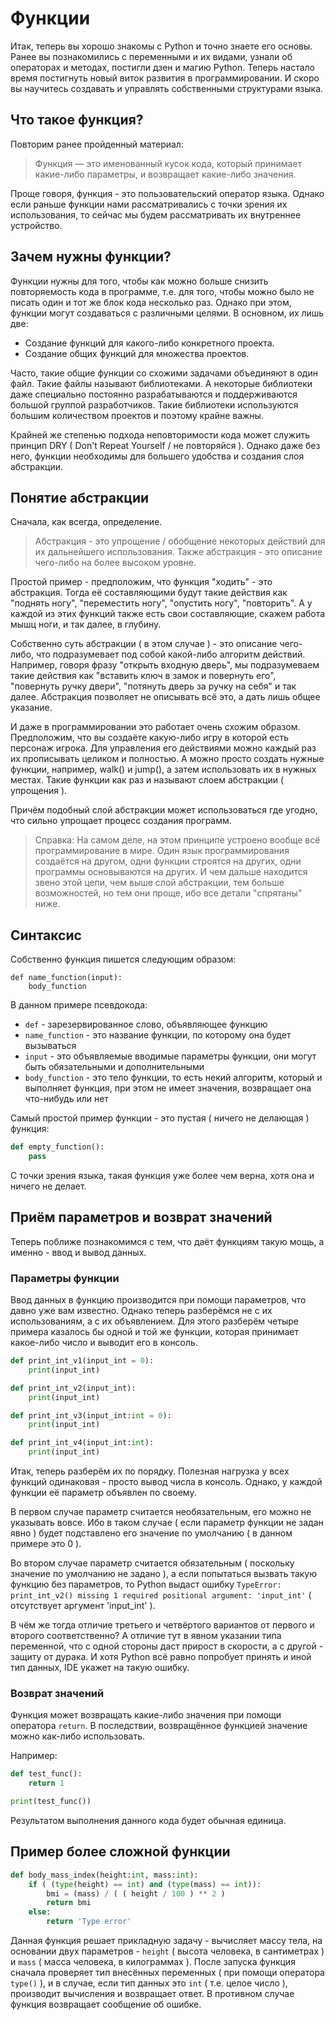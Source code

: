 # Функции


Итак, теперь вы хорошо знакомы с Python и точно знаете его основы. Ранее вы познакомились с переменными и их видами, узнали об операторах и методах, постигли дзен и магию Python. Теперь настало время постигнуть новый виток развития в программировании. И скоро вы научитесь создавать и управлять собственными структурами языка. 


## Что такое функция?

Повторим ранее пройденный материал:

> Функция — это именованный кусок кода, который принимает какие-либо параметры, и возвращает какие-либо значения.

Проще говоря, функция - это пользовательский оператор языка. Однако если раньше функции нами рассматривались с точки зрения их использования, то сейчас мы будем рассматривать их внутреннее устройство.


## Зачем нужны функции?
  
Функции нужны для того, чтобы как можно больше снизить повторяемость кода в программе, т.е. для того, чтобы можно было не писать один и тот же блок кода несколько раз. Однако при этом, функции могут создаваться с различными целями. В основном, их лишь две:

- Создание функций для какого-либо конкретного проекта.
- Создание общих функций для множества проектов.

Часто, такие общие функции со схожими задачами объединяют в один файл. Такие файлы называют библиотеками. А некоторые библиотеки даже специально постоянно разрабатываются и поддерживаются большой группой разработчиков. Такие библиотеки используются большим количеством проектов и поэтому крайне важны.

Крайней же степенью подхода неповторимости кода может служить принцип DRY ( Don't Repeat Yourself / не повторяйся ). Однако даже без него, функции необходимы для большего удобства и создания слоя абстракции.


## Понятие абстракции

Сначала, как всегда, определение.

> Абстракция - это упрощение / обобщение некоторых действий для их дальнейшего использования. Также абстракция - это описание чего-либо на более высоком уровне.

Простой пример - предположим, что функция "ходить" - это абстракция. Тогда её составляющими будут такие действия как "поднять ногу", "переместить ногу", "опустить ногу", "повторить". А у каждой из этих функций также есть свои составляющие, скажем работа мышц ноги, и так далее, в глубину.

Собственно суть абстракции ( в этом случае ) - это описание чего-либо, что подразумевает под собой какой-либо алгоритм действий. Например, говоря фразу "открыть входную дверь", мы подразумеваем такие действия как "вставить ключ в замок и повернуть его", "повернуть ручку двери", "потянуть дверь за ручку на себя" и так далее. Абстракция позволяет не описывать всё это, а дать лишь общее указание.

И даже в программировании это работает очень схожим образом. Предположим, что вы создаёте какую-либо игру в которой есть персонаж игрока. Для управления его действиями можно каждый раз их прописывать целиком и полностью. А можно просто создать нужные функции, например, walk() и jump(), а затем использовать их в нужных местах. Такие функции как раз и называют слоем абстракции ( упрощения ).

Причём подобный слой абстракции может использоваться где угодно, что сильно упрощает процесс создания программ.

> Справка: На самом деле, на этом принципе устроено вообще всё программирование в мире. Один язык программирования создаётся на другом, одни функции строятся на других, одни программы основываются на других. И чем дальше находится звено этой цепи, чем выше слой абстракции, тем больше возможностей, но тем они проще, ибо все детали "спрятаны" ниже.


## Синтаксис

Собственно функция пишется следующим образом:

```
def name_function(input):
    body_function
```

В данном примере псевдокода:

- `def` - зарезервированное слово, объявляющее функцию
- `name_function` - это название функции, по которому она будет вызываться
- `input` - это объявляемые вводимые параметры функции, они могут быть обязательными и дополнительными
- `body_function` - это тело функции, то есть некий алгоритм, который и выполняет функция, при этом не имеет значения, возвращает она что-нибудь или нет

Самый простой пример функции - это пустая ( ничего не делающая ) функция:

```python
def empty_function():
    pass
```

С точки зрения языка, такая функция уже более чем верна, хотя она и ничего не делает.


## Приём параметров и возврат значений

Теперь поближе познакомимся с тем, что даёт функциям такую мощь, а именно - ввод и вывод данных.

### Параметры функции

Ввод данных в функцию производится при помощи параметров, что давно уже вам известно. Однако теперь разберёмся не с их использованиям, а с их объявлением. Для этого разберём четыре примера казалось бы одной и той же функции, которая принимает какое-либо число и выводит его в консоль.

```python
def print_int_v1(input_int = 0):
	print(input_int)

def print_int_v2(input_int):
	print(input_int)

def print_int_v3(input_int:int = 0):
	print(input_int)

def print_int_v4(input_int:int):
	print(input_int)
```

Итак, теперь разберём их по порядку. Полезная нагрузка у всех функций одинаковая - просто вывод числа в консоль. Однако, у каждой функции её параметр объявлен по своему.

В первом случае параметр считается необязательным, его можно не указывать вовсе. Ибо в таком случае ( если параметр функции не задан явно ) будет подставлено его значение по умолчанию ( в данном примере это 0 ).

Во втором случае параметр считается обязательным ( поскольку значение по умолчанию не задано ), а если попытаться вызвать такую функцию без параметров, то Python выдаст ошибку `TypeError: print_int_v2() missing 1 required positional argument: 'input_int'` ( отсутствует аргумент 'input_int' ).

В чём же тогда отличие третьего и четвёртого вариантов от первого и второго соответственно? А отличие тут в явном указании типа переменной, что с одной стороны даст прирост в скорости, а с другой - защиту от дурака. И хотя Python всё равно попробует принять и иной тип данных, IDE укажет на такую ошибку.

### Возврат значений

Функция может возвращать какие-либо значения при помощи оператора `return`. В последствии, возвращённое функцией значение можно как-либо использовать.

Например:

```python
def test_func():
	return 1

print(test_func())
```

Результатом выполнения данного кода будет обычная единица.


## Пример более сложной функции

```python
def body_mass_index(height:int, mass:int):
    if ( (type(height) == int) and (type(mass) == int)):
        bmi = (mass) / ( ( height / 100 ) ** 2 )
        return bmi
    else:
        return 'Type error'
```

Данная функция решает прикладную задачу - вычисляет массу тела, на основании двух параметров - `height` ( высота человека, в сантиметрах ) и `mass` ( масса человека, в килограммах ). После запуска функция сначала проверяет тип внесённых переменных ( при помощи оператора `type()` ), и в случае, если тип данных это `int` ( т.е. целое число ), производит вычисления и возвращает ответ. В противном случае функция возвращает сообщение об ошибке.
